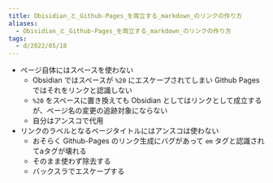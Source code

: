 ```yaml
---
title: Obisidian_と_Github-Pages_を両立する_markdown_のリンクの作り方
aliases:
  - Obisidian_と_Github-Pages_を両立する_markdown_のリンクの作り方
tags:
  - d/2022/05/18
---
```



- ページ自体にはスペースを使わない
  - Obsidian ではスペースが `%20` にエスケープされてしまい Github Pages ではそれをリンクと認識しない
  - `%20` をスペースに置き換えても Obsidian としてはリンクとして成立するが、ページ名の変更の追跡対象にならない
  - 自分はアンスコで代用
- リンクのラベルとなるページタイトルにはアンスコは使わない
  - おそらく Github-Pages のリンク生成にバグがあって `em` タグと認識されてaタグが壊れる
  - そのまま使わず除去する
  - バックスラでエスケープする
 
 